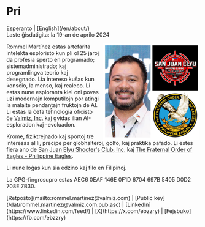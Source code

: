 Pri
===

<div class="center">Esperanto | [English](/en/about/)</div>
<div class="center">Laste ĝisdatigita: la 19-an de aprilo 2024</div>

<div>
<img src="/images/site/ebzzry.png" style="float: right; width: 50%; margin: 0px 0px 0px 10px">

Rommel Martínez estas artefarita intelekta esploristo kun pli ol 25 jaroj da
profesia sperto en programado; sistemadministrado; kaj programlingva teorio kaj
desegnado. Lia intereso kuŝas kun konscio, la menso, kaj realeco. Li estas nune
esploranta kiel oni povas uzi modernajn komputilojn por atingi la malalte
pendantajn fruktojn de AI. Li estas la ĉefa teĥnologia oficisto ĉe
[Valmiz, Inc.](https://valmiz.com) kaj gvidas ilian AI-esploradon kaj -evoluadon.

Krome, fiziktrejnado kaj sportoj tre interesas al li, precipe per globhalteroj,
golfo, kaj praktika pafado. Li estes fiera ano de [San Juan Elyu Shooter's Club, Inc.](https://www.facebook.com/sanjuanelyushootersclub) kaj [The Fraternal Order of Eagles - Philippine Eagles](https://gsnec.ph).

Li nune loĝas kun sia edzino kaj filo en Filipinoj.

La GPG-fingrosupro estas AEC6 0EAF 146E 0F1D 6704 697B 5405 D0D2 708E 7B30.
</div>
<div class="center">
[Retpoŝto](mailto:rommel.martinez@valmiz.com) | [Public key](/dat/rommel.martinez@valmiz.com.pub.asc) | [LinkedIn](https://www.linkedin.com/feed/) | [X](https://x.com/ebzzry) | [Fejsbuko](https://fb.com/ebzzry)<br>
</div>
